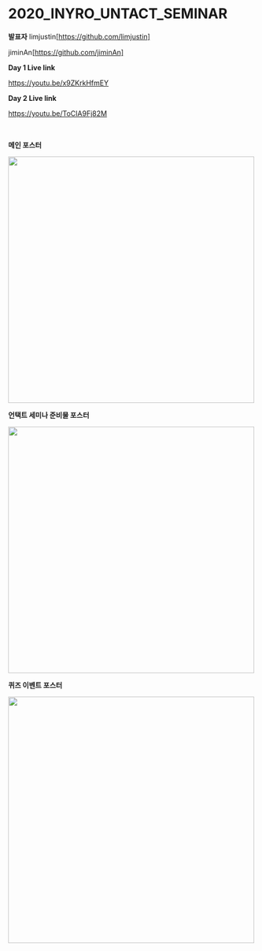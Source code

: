 # 2020_INYRO_UNTACT_SEMINAR

**발표자**
limjustin[https://github.com/limjustin]

jiminAn[https://github.com/jiminAn]

**Day 1 Live link**

https://youtu.be/x9ZKrkHfmEY

**Day 2 Live link**

https://youtu.be/ToCIA9Fj82M

<br>

**메인 포스터**

<img src = "https://user-images.githubusercontent.com/55044278/100056693-7425a500-2e69-11eb-8324-c872f356eea5.png" height = "500px">



**언택트 세미나 준비물 포스터**

<img src = "https://user-images.githubusercontent.com/55044278/100056746-8d2e5600-2e69-11eb-99fc-194e8f33f808.png" height = "500px">



**퀴즈 이벤트 포스터**

<img src = "https://user-images.githubusercontent.com/55044278/100056904-c797f300-2e69-11eb-91fb-6f35d23338a0.png" height = "500px">
